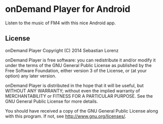 onDemand Player for Android
===========================

Listen to the music of FM4 with this nice Android app.

License
-------

onDemand Player
Copyright (C) 2014 Sebastian Lorenz

onDemand Player is free software: you can redistribute it and/or modify
it under the terms of the GNU General Public License as published by
the Free Software Foundation, either version 3 of the License, or
(at your option) any later version.

onDemand Player is distributed in the hope that it will be useful,
but WITHOUT ANY WARRANTY; without even the implied warranty of
MERCHANTABILITY or FITNESS FOR A PARTICULAR PURPOSE.  See the
GNU General Public License for more details.

You should have received a copy of the GNU General Public License
along with this program.  If not, see <http://www.gnu.org/licenses/>.
